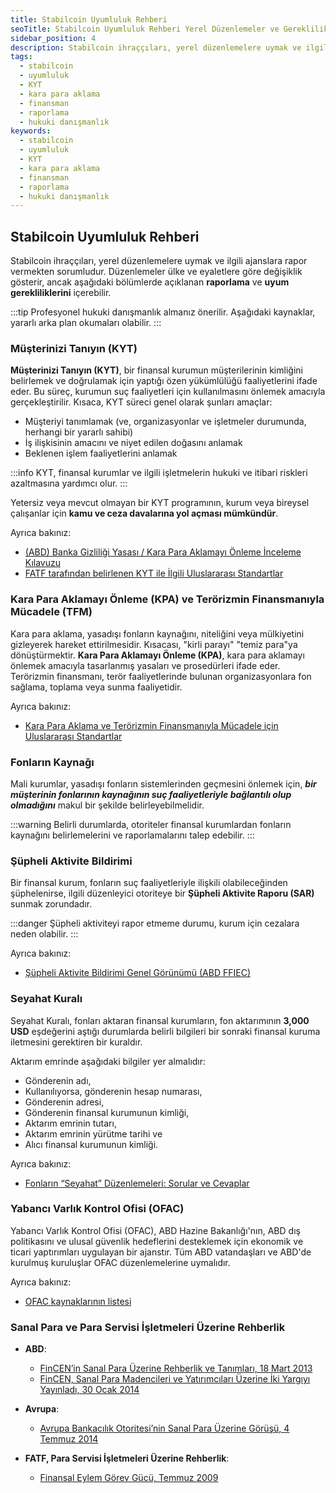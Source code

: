 ```yaml
---
title: Stabilcoin Uyumluluk Rehberi
seoTitle: Stabilcoin Uyumluluk Rehberi Yerel Düzenlemeler ve Gereklilikler
sidebar_position: 4
description: Stabilcoin ihraççıları, yerel düzenlemelere uymak ve ilgili ajanslara rapor vermekten sorumludur. Bu rehber, stabilcoin uyumluluğu ve bunun gereklilikleri hakkında bilgi sunmaktadır.
tags: 
  - stabilcoin
  - uyumluluk
  - KYT
  - kara para aklama
  - finansman
  - raporlama
  - hukuki danışmanlık
keywords: 
  - stabilcoin
  - uyumluluk
  - KYT
  - kara para aklama
  - finansman
  - raporlama
  - hukuki danışmanlık
---
```


## Stabilcoin Uyumluluk Rehberi

Stabilcoin ihraççıları, yerel düzenlemelere uymak ve ilgili ajanslara rapor vermekten sorumludur. Düzenlemeler ülke ve eyaletlere göre değişiklik gösterir, ancak aşağıdaki bölümlerde açıklanan **raporlama** ve **uyum gerekliliklerini** içerebilir. 

:::tip
Profesyonel hukuki danışmanlık almanız önerilir. Aşağıdaki kaynaklar, yararlı arka plan okumaları olabilir.
:::

### Müşterinizi Tanıyın (KYT)

**Müşterinizi Tanıyın (KYT)**, bir finansal kurumun müşterilerinin kimliğini belirlemek ve doğrulamak için yaptığı özen yükümlülüğü faaliyetlerini ifade eder. Bu süreç, kurumun suç faaliyetleri için kullanılmasını önlemek amacıyla gerçekleştirilir. Kısaca, KYT süreci genel olarak şunları amaçlar:

- Müşteriyi tanımlamak (ve, organizasyonlar ve işletmeler durumunda, herhangi bir yararlı sahibi)
- İş ilişkisinin amacını ve niyet edilen doğasını anlamak
- Beklenen işlem faaliyetlerini anlamak

:::info
KYT, finansal kurumlar ve ilgili işletmelerin hukuki ve itibari riskleri azaltmasına yardımcı olur. 
:::

Yetersiz veya mevcut olmayan bir KYT programının, kurum veya bireysel çalışanlar için **kamu ve ceza davalarına yol açması mümkündür**.

Ayrıca bakınız:

- [(ABD) Banka Gizliliği Yasası / Kara Para Aklamayı Önleme İnceleme Kılavuzu](https://bsaaml.ffiec.gov/manual/Introduction/01)
- [FATF tarafından belirlenen KYT ile İlgili Uluslararası Standartlar](http://www.fatf-gafi.org/publications/fatfrecommendations/documents/fatf-recommendations.html)

### Kara Para Aklamayı Önleme (KPA) ve Terörizmin Finansmanıyla Mücadele (TFM)

Kara para aklama, yasadışı fonların kaynağını, niteliğini veya mülkiyetini gizleyerek hareket ettirilmesidir. Kısacası, "kirli parayı" "temiz para"ya dönüştürmektir. **Kara Para Aklamayı Önleme (KPA)**, kara para aklamayı önlemek amacıyla tasarlanmış yasaları ve prosedürleri ifade eder. Terörizmin finansmanı, terör faaliyetlerinde bulunan organizasyonlara fon sağlama, toplama veya sunma faaliyetidir. 

Ayrıca bakınız:

- [Kara Para Aklama ve Terörizmin Finansmanıyla Mücadele için Uluslararası Standartlar](http://www.fatf-gafi.org/publications/fatfrecommendations/documents/fatf-recommendations.html)

### Fonların Kaynağı

Mali kurumlar, yasadışı fonların sistemlerinden geçmesini önlemek için, ***bir müşterinin fonlarının kaynağının suç faaliyetleriyle bağlantılı olup olmadığını*** makul bir şekilde belirleyebilmelidir. 

:::warning
Belirli durumlarda, otoriteler finansal kurumlardan fonların kaynağını belirlemelerini ve raporlamalarını talep edebilir.
:::

### Şüpheli Aktivite Bildirimi

Bir finansal kurum, fonların suç faaliyetleriyle ilişkili olabileceğinden şüphelenirse, ilgili düzenleyici otoriteye bir **Şüpheli Aktivite Raporu (SAR)** sunmak zorundadır. 

:::danger
Şüpheli aktiviteyi rapor etmeme durumu, kurum için cezalara neden olabilir.
:::

Ayrıca bakınız:

- [Şüpheli Aktivite Bildirimi Genel Görünümü (ABD FFIEC)](https://bsaaml.ffiec.gov/manual/RegulatoryRequirements/04_ep)

### Seyahat Kuralı

Seyahat Kuralı, fonları aktaran finansal kurumların, fon aktarımının **3,000 USD** eşdeğerini aştığı durumlarda belirli bilgileri bir sonraki finansal kuruma iletmesini gerektiren bir kuraldır. 

Aktarım emrinde aşağıdaki bilgiler yer almalıdır:

- Gönderenin adı,
- Kullanılıyorsa, gönderenin hesap numarası,
- Gönderenin adresi,
- Gönderenin finansal kurumunun kimliği,
- Aktarım emrinin tutarı,
- Aktarım emrinin yürütme tarihi ve
- Alıcı finansal kurumunun kimliği.

Ayrıca bakınız:

- [Fonların “Seyahat” Düzenlemeleri: Sorular ve Cevaplar](https://www.fincen.gov/resources/statutes-regulations/guidance/funds-travel-regulations-questions-answers)

### Yabancı Varlık Kontrol Ofisi (OFAC)

Yabancı Varlık Kontrol Ofisi (OFAC), ABD Hazine Bakanlığı'nın, ABD dış politikasını ve ulusal güvenlik hedeflerini desteklemek için ekonomik ve ticari yaptırımları uygulayan bir ajanstır. Tüm ABD vatandaşları ve ABD'de kurulmuş kuruluşlar OFAC düzenlemelerine uymalıdır. 

Ayrıca bakınız:

- [OFAC kaynaklarının listesi](https://www.treasury.gov/resource-center/faqs/Sanctions/Pages/ques_index.aspx)

### Sanal Para ve Para Servisi İşletmeleri Üzerine Rehberlik

- **ABD**:

    - [FinCEN’in Sanal Para Üzerine Rehberlik ve Tanımları, 18 Mart 2013](https://www.fincen.gov/resources/statutes-regulations/guidance/application-fincens-regulations-persons-administering)
    - [FinCEN, Sanal Para Madencileri ve Yatırımcıları Üzerine İki Yargıyı Yayınladı, 30 Ocak 2014](https://www.fincen.gov/news/news-releases/fincen-publishes-two-rulings-virtual-currency-miners-and-investors)

- **Avrupa**:

    - [Avrupa Bankacılık Otoritesi’nin Sanal Para Üzerine Görüşü, 4 Temmuz 2014](http://www.eba.europa.eu/documents/10180/657547/EBA-Op-2014-08+Opinion+on+Virtual+Currencies.pdf)

- **FATF, Para Servisi İşletmeleri Üzerine Rehberlik**:

    - [Finansal Eylem Görev Gücü, Temmuz 2009](http://www.fatf-gafi.org/media/fatf/documents/reports/Guidance-RBA-money-value-transfer-services.pdf)